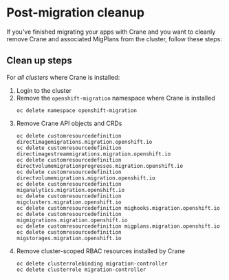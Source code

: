 # Post-migration cleanup

If you've finished migrating your apps with Crane and you want to cleanly remove Crane and associated MigPlans from the cluster, follow these steps:


## Clean up steps

For _all clusters_ where Crane is installed:

1. Login to the cluster
1. Remove the `openshift-migration` namespace where Crane is installed
    ```
    oc delete namespace openshift-migration
    ```
1. Remove Crane API objects and CRDs
    ```
    oc delete customresourcedefinition directimagemigrations.migration.openshift.io
    oc delete customresourcedefinition directimagestreammigrations.migration.openshift.io
    oc delete customresourcedefinition directvolumemigrationprogresses.migration.openshift.io
    oc delete customresourcedefinition directvolumemigrations.migration.openshift.io
    oc delete customresourcedefinition miganalytics.migration.openshift.io
    oc delete customresourcedefinition migclusters.migration.openshift.io
    oc delete customresourcedefinition mighooks.migration.openshift.io
    oc delete customresourcedefinition migmigrations.migration.openshift.io
    oc delete customresourcedefinition migplans.migration.openshift.io
    oc delete customresourcedefinition migstorages.migration.openshift.io
    ```
1. Remove cluster-scoped RBAC resources installed by Crane
   ```
   oc delete clusterrolebinding migration-controller
   oc delete clusterrole migration-controller
   ```
